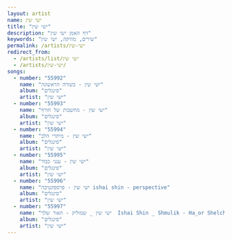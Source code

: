 ```yaml
---
layout: artist
name: ישי שין
title: "ישי שין"
description: "דף האמן ישי שין"
keywords: "שירים, מוזיקה, ישי שין"
permalink: /artists/ישי-שין
redirect_from:
  - /artists/list/ישי שין
  - /artists/ישי-שין/
songs:
  - number: "55992"
    name: "ישי שין - בשורה הראשונה"
    album: "סינגלים"
    artist: "ישי שין"
  - number: "55993"
    name: "ישי שין - מחשבות של חורף"
    album: "סינגלים"
    artist: "ישי שין"
  - number: "55994"
    name: "ישי שין - מיתרי הלב"
    album: "סינגלים"
    artist: "ישי שין"
  - number: "55995"
    name: "ישי שין - ענני כבוד"
    album: "סינגלים"
    artist: "ישי שין"
  - number: "55996"
    name: "ישי שין - פרספקטיבה ishai shin - perspective"
    album: "סינגלים"
    artist: "ישי שין"
  - number: "55997"
    name: "ישי שין _ שמוליק - האור שלך  Ishai Shin _ Shmulik - Ha_or Shelcha"
    album: "סינגלים"
    artist: "ישי שין"
---
```

